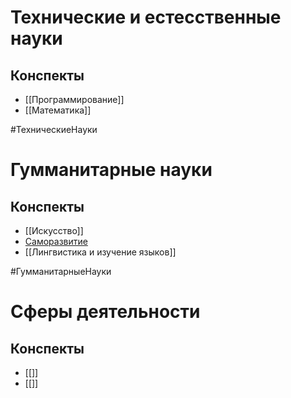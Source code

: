 # Технические и естесственные науки

## Конспекты

- [[Программирование]]
- [[Математика]]

#ТехническиеНауки 

# Гумманитарные науки

## Конспекты

- [[Искусство]]
- [Саморазвитие](Саморазвитие%20и%20методы%20саморазвития.md)
- [[Лингвистика и изучение языков]]

#ГумманитарныеНауки

# Сферы деятельности

## Конспекты

- [[]]
- [[]]
